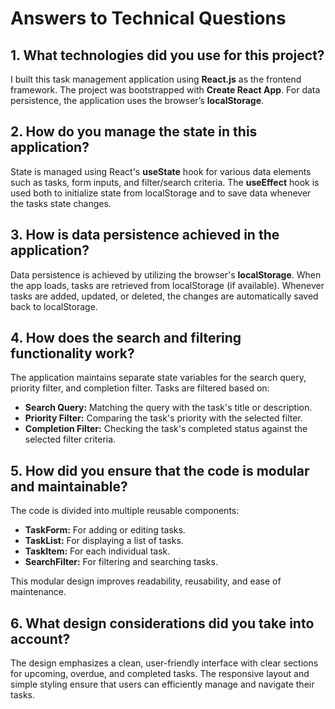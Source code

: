 # Answers to Technical Questions

## 1. What technologies did you use for this project?

I built this task management application using **React.js** as the frontend framework. The project was bootstrapped with **Create React App**. For data persistence, the application uses the browser’s **localStorage**.

## 2. How do you manage the state in this application?

State is managed using React's **useState** hook for various data elements such as tasks, form inputs, and filter/search criteria. The **useEffect** hook is used both to initialize state from localStorage and to save data whenever the tasks state changes.

## 3. How is data persistence achieved in the application?

Data persistence is achieved by utilizing the browser's **localStorage**. When the app loads, tasks are retrieved from localStorage (if available). Whenever tasks are added, updated, or deleted, the changes are automatically saved back to localStorage.

## 4. How does the search and filtering functionality work?

The application maintains separate state variables for the search query, priority filter, and completion filter. Tasks are filtered based on:
- **Search Query:** Matching the query with the task's title or description.
- **Priority Filter:** Comparing the task's priority with the selected filter.
- **Completion Filter:** Checking the task's completed status against the selected filter criteria.

## 5. How did you ensure that the code is modular and maintainable?

The code is divided into multiple reusable components:
- **TaskForm:** For adding or editing tasks.
- **TaskList:** For displaying a list of tasks.
- **TaskItem:** For each individual task.
- **SearchFilter:** For filtering and searching tasks.
  
This modular design improves readability, reusability, and ease of maintenance.

## 6. What design considerations did you take into account?

The design emphasizes a clean, user-friendly interface with clear sections for upcoming, overdue, and completed tasks. The responsive layout and simple styling ensure that users can efficiently manage and navigate their tasks.
